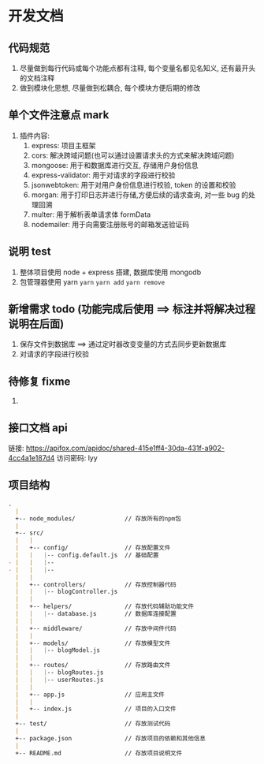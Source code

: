# 开发文档

## 代码规范
1. 尽量做到每行代码或每个功能点都有注释, 每个变量名都见名知义, 还有最开头的文档注释
2. 做到模块化思想, 尽量做到松耦合, 每个模块方便后期的修改



## 单个文件注意点 mark
1. 插件内容:
   1. express: 项目主框架
   2. cors: 解决跨域问题(也可以通过设置请求头的方式来解决跨域问题)
   3. mongoose: 用于和数据库进行交互, 存储用户身份信息
   4. express-validator: 用于对请求的字段进行校验
   5. jsonwebtoken: 用于对用户身份信息进行校验, token 的设置和校验
   6. morgan: 用于打印日志并进行存储,方便后续的请求查询, 对一些 bug 的处理回溯
   7. multer: 用于解析表单请求体 formData
   8. nodemailer: 用于向需要注册账号的邮箱发送验证码


## 说明 test
1. 整体项目使用 node + express 搭建, 数据库使用 mongodb
2. 包管理器使用 yarn `yarn` `yarn add` `yarn remove`


## 新增需求 todo (功能完成后使用 ==> 标注并将解决过程说明在后面)
1. 保存文件到数据库 ==> 通过定时器改变变量的方式去同步更新数据库
2. 对请求的字段进行校验


## 待修复 fixme
1. 


## 接口文档 api
链接: https://apifox.com/apidoc/shared-415e1ff4-30da-431f-a902-4cc4a1e187d4  访问密码: lyy


## 项目结构
```markdown
.
  |
  +-- node_modules/              // 存放所有的npm包
  |
  +-- src/
  |   |
  |   +-- config/                // 存放配置文件
  |   |   |-- config.default.js  // 基础配置
- |   |   |-- 
- |   |   |-- 
  |   |
  |   +-- controllers/           // 存放控制器代码
  |   |   |-- blogController.js
  |   |   
  |   +-- helpers/               // 存放代码辅助功能文件
  |   |   |-- database.js        // 数据库连接配置
  |   |
  |   +-- middleware/            // 存放中间件代码
  |   |
  |   +-- models/                // 存放模型文件
  |   |   |-- blogModel.js
  |   |
  |   +-- routes/                // 存放路由文件
  |   |   |-- blogRoutes.js
  |   |   |-- userRoutes.js
  |   |
  |   +-- app.js                 // 应用主文件
  |   |
  |   +-- index.js               // 项目的入口文件
  |
  +-- test/                      // 存放测试代码
  |
  +-- package.json               // 存放项目的依赖和其他信息
  |
  +-- README.md                  // 存放项目说明文件
```